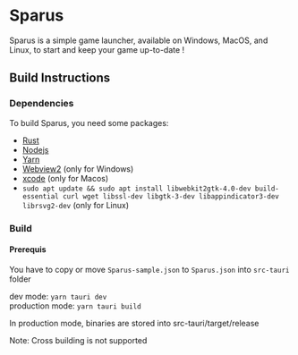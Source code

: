 # Sparus

Sparus is a simple game launcher, available on Windows, MacOS, and Linux, to start and keep your game up-to-date !

## Build Instructions

### Dependencies

To build Sparus, you need some packages:

- [Rust](https://www.rust-lang.org/ "Rust")
- [Nodejs](https://nodejs.org/en/ "Nodejs")
- [Yarn](https://yarnpkg.com/ "Yarn")
- [Webview2](https://developer.microsoft.com/en-us/microsoft-edge/webview2/#download-section "Webview2") (only for Windows)
- [xcode](https://developer.apple.com/xcode/ "Xcode") (only for Macos)
- `sudo apt update && sudo apt install libwebkit2gtk-4.0-dev build-essential curl wget libssl-dev libgtk-3-dev libappindicator3-dev librsvg2-dev` (only for Linux)

### Build

#### Prerequis

You have to copy or move `Sparus-sample.json` to `Sparus.json` into `src-tauri` folder

dev mode: `yarn tauri dev`  
production mode: `yarn tauri build`

In production mode, binaries are stored into src-tauri/target/release

Note: Cross building is not supported

